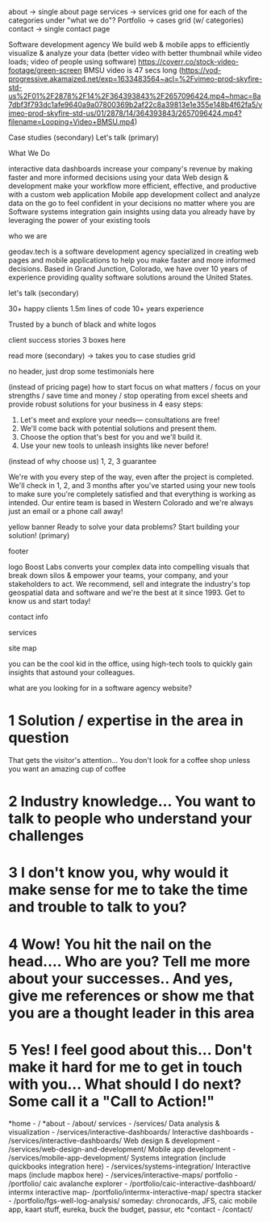 
about -> single about page
services -> services grid
    one for each of the categories under "what we do"?
Portfolio -> cases grid (w/ categories)
contact -> single contact page


Software development agency
We build web & mobile apps to efficiently visualize & analyze your data
(better video with better thumbnail while video loads; video of people using software) https://coverr.co/stock-video-footage/green-screen
BMSU video is 47 secs long (https://vod-progressive.akamaized.net/exp=1633483564~acl=%2Fvimeo-prod-skyfire-std-us%2F01%2F2878%2F14%2F364393843%2F2657096424.mp4~hmac=8a7dbf3f793dc1afe9640a9a07800369b2af22c8a39813e1e355e148b4f62fa5/vimeo-prod-skyfire-std-us/01/2878/14/364393843/2657096424.mp4?filename=Looping+Video+BMSU.mp4)


Case studies (secondary) 
Let's talk (primary)


What We Do

interactive data dashboards
    increase your company's revenue by making faster and more informed decisions using your data
Web design & development
    make your workflow more efficient, effective, and productive with a custom web application
Mobile app development
    collect and analyze data on the go to feel confident in your decisions no matter where you are
Software systems integration
    gain insights using data you already have by leveraging the power of your existing tools


who we are

geodav.tech is a software development agency specialized in creating web pages and mobile applications to help you make faster and more informed decisions. Based in Grand Junction, Colorado, we have over 10 years of experience providing quality software solutions around the United States.

let's talk (secondary)

30+ happy clients
1.5m lines of code
10+ years experience


Trusted by
a bunch of black and white logos


client success stories
3 boxes here

read more (secondary) -> takes you to case studies grid


no header, just drop some testimonials here


(instead of pricing page) how to start
focus on what matters / focus on your strengths / save time and money / 
stop operating from excel sheets and provide robust solutions for your business in 4 easy steps:
1. Let's meet and explore your needs— consultations are free!
2. We'll come back with potential solutions and present them.
3. Choose the option that's best for you and we'll build it.
4. Use your new tools to unleash insights like never before!


(instead of why choose us)
1, 2, 3 guarantee

<handshake icon> We're with you every step of the way, even after the project is completed.
<calendar icon> We'll check in 1, 2, and 3 months after you've started using your new tools to make sure you're completely satisfied and that everything is working as intended.
<map icon> Our entire team is based in Western Colorado and we're always just an email or a phone call away!

yellow banner
Ready to solve your data problems?
Start building your solution! (primary)

footer

logo
Boost Labs converts your complex data into compelling visuals that break down silos & empower your teams, your company, and your stakeholders to act.
We recommend, sell and integrate the industry's top geospatial data and software and we're the best at it since 1993. Get to know us and start today!

contact info

services

site map





you can be the cool kid in the office, using high-tech tools to quickly gain insights that astound your colleagues.

what are you looking for in a software agency website?
# 1 Solution / expertise in the area in question

That gets the visitor's attention... You don't look for a coffee shop unless you want an amazing cup of coffee

# 2 Industry knowledge... You want to talk to people who understand your challenges

# 3 I don't know you, why would it make sense for me to take the time and trouble to talk to you?

# 4 Wow! You hit the nail on the head.... Who are you? Tell me more about your successes.. And yes, give me references or show me that you are a thought leader in this area

# 5 Yes! I feel good about this... Don't make it hard for me to get in touch with you... What should I do next? Some call it a "Call to Action!"




*home - /
*about - /about/
services - /services/
    Data analysis & visualization - /services/interactive-dashboards/
    Interactive dashboards - /services/interactive-dashboards/
    Web design & development - /services/web-design-and-development/
    Mobile app development - /services/mobile-app-development/
    Systems integration (include quickbooks integration here) - /services/systems-integration/
    Interactive maps (include mapbox here) - /services/interactive-maps/
portfolio - /portfolio/
    caic avalanche explorer - /portfolio/caic-interactive-dashboard/
    intermx interactive map- /portfolio/intermx-interactive-map/
    spectra stacker - /portfolio/fgs-well-log-analysis/
    someday: chronocards, JFS, caic mobile app, kaart stuff, eureka, buck the budget, passur, etc
*contact - /contact/
